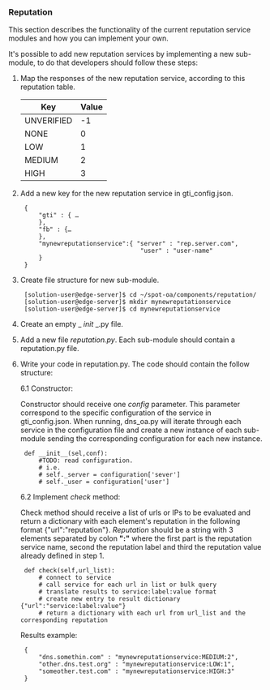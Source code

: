 ### Reputation
This section describes the functionality of the current reputation service modules and how you can implement your own. 

 It's possible to add new reputation services by implementing a new sub-module, to do that developers should follow
 these steps:

1. Map the responses of the new reputation service, according to this reputation table.

    | Key | Value |
    |-----|-------|
    |UNVERIFIED|-1|
    |NONE      |0 |
    |LOW       |1 |
    |MEDIUM    |2 |
    |HIGH      |3 |

2. Add a new key for the new reputation service in gti_config.json.

        { 
			"gti" : { …
			},
			"fb" : {…
			},
			"mynewreputationservice":{ "server" : "rep.server.com",
				                        "user" : "user-name"
			}
		}
3. Create file structure for new sub-module.

        [solution-user@edge-server]$ cd ~/spot-oa/components/reputation/
        [solution-user@edge-server]$ mkdir mynewreputationservice
        [solution-user@edge-server]$ cd mynewreputationservice

4. Create an empty _ _init_ _.py file.
5. Add a new file *reputation.py*. Each sub-module should contain a reputation.py file.
6. Write your code in reputation.py. The code should contain the follow structure:

    6.1 Constructor:

    Constructor should receive one *config* parameter. This parameter correspond to the specific configuration of the
    service in gti_config.json. When running, dns_oa.py will iterate through each service in the configuration file
    and create a new instance of each sub-module sending the corresponding configuration for each new instance.

        def __init__(sel,conf):
            #TODO: read configuration.
            # i.e.
            # self._server = configuration['sever']
            # self._user = configuration['user']

    6.2 Implement *check* method:

    Check method should receive a list of urls or IPs to be evaluated and return a dictionary with each element's
    reputation in the following format {"url":"reputation"}.
    *Reputation* should be a string with 3 elements separated by colon **":"** where the first part is the reputation
    service name, second the reputation label and third the reputation value already defined in step 1.

        def check(self,url_list):
            # connect to service
            # call service for each url in list or bulk query
            # translate results to service:label:value format
            # create new entry to result dictionary {"url":"service:label:value"}
            # return a dictionary with each url from url_list and the corresponding reputation

     Results example:

        {
            "dns.somethin.com" : "mynewreputationservice:MEDIUM:2",
			"other.dns.test.org" : "mynewreputationservice:LOW:1",
			"someother.test.com" : "mynewreputationservice:HIGH:3"
		}
